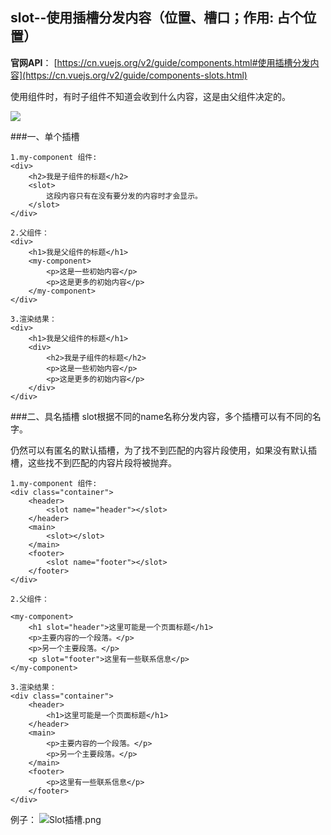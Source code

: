 ## slot--使用插槽分发内容（位置、槽口；作用: 占个位置）

**官网API**： [https://cn.vuejs.org/v2/guide/components.html#使用插槽分发内容](https://cn.vuejs.org/v2/guide/components-slots.html)

使用组件时，有时子组件不知道会收到什么内容，这是由父组件决定的。

![](https://upload-images.jianshu.io/upload_images/9249356-8754d5e5ff9a4cc9.png?imageMogr2/auto-orient/strip%7CimageView2/2/w/1240)

###一、单个插槽
```
1.my-component 组件:
<div>
    <h2>我是子组件的标题</h2>
    <slot>
        这段内容只有在没有要分发的内容时才会显示。
    </slot>
</div>

2.父组件：
<div>
    <h1>我是父组件的标题</h1>
    <my-component>
        <p>这是一些初始内容</p>
        <p>这是更多的初始内容</p>
    </my-component>
</div>

3.渲染结果：
<div>
    <h1>我是父组件的标题</h1>
    <div>
        <h2>我是子组件的标题</h2>
        <p>这是一些初始内容</p>
        <p>这是更多的初始内容</p>
    </div>
</div>
```

###二、具名插槽
slot根据不同的name名称分发内容，多个插槽可以有不同的名字。

仍然可以有匿名的默认插槽，为了找不到匹配的内容片段使用，如果没有默认插槽，这些找不到匹配的内容片段将被抛弃。

```
1.my-component 组件:
<div class="container">
    <header>
        <slot name="header"></slot>
    </header>
    <main>
        <slot></slot>
    </main>
    <footer>
        <slot name="footer"></slot>
    </footer>
</div>

2.父组件：

<my-component>
    <h1 slot="header">这里可能是一个页面标题</h1>
    <p>主要内容的一个段落。</p>
    <p>另一个主要段落。</p>
    <p slot="footer">这里有一些联系信息</p>
</my-component>

3.渲染结果：
<div class="container">
    <header>
        <h1>这里可能是一个页面标题</h1>
    </header>
    <main>
        <p>主要内容的一个段落。</p>
        <p>另一个主要段落。</p>
    </main>
    <footer>
        <p>这里有一些联系信息</p>
    </footer>
</div>
```

例子：
![Slot插槽.png](https://upload-images.jianshu.io/upload_images/9249356-bee5a2fa238c2251.png?imageMogr2/auto-orient/strip%7CimageView2/2/w/1240)
